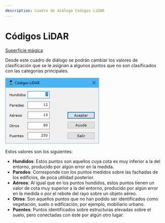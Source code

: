 ```yaml
---
description: Cuadro de diálogo Códigos LiDAR
---
```


# Códigos LiDAR

[Superficie mágica](./)

Desde este cuadro de diálogo se podrán cambiar los valores de clasificación que se le asignan a algunos puntos que no son clasificados con las categorías principales.

![Cuadro de diálogo Códigos LiDAR](<../../../../.gitbook/assets/image (172).png>)

Estos valores son los siguientes:

* **Hundidos**: Estos puntos son aquellos cuya cota es muy inferior a la del entorno, producido por algún error en la medida.
* **Paredes**: Corresponde con los puntos medidos sobre las fachadas de los edificios, de poca utilidad posterior.
* **Aéreos**: Al igual que en los puntos hundidos, estos puntos tienen un valor de cota muy superior a la del entorno, producido por algún error en la medida o por el rebote del rayo sobre un objeto aéreo.
* **Otros**: Son aquellos puntos que no han podido ser identificados como vegetación, suelo o edificación, por ejemplo, mobiliario urbano.
* **Puentes**: Puntos identificados sobre estructuras elevadas sobre el suelo, pero conectadas con éste por algún otro lugar.
